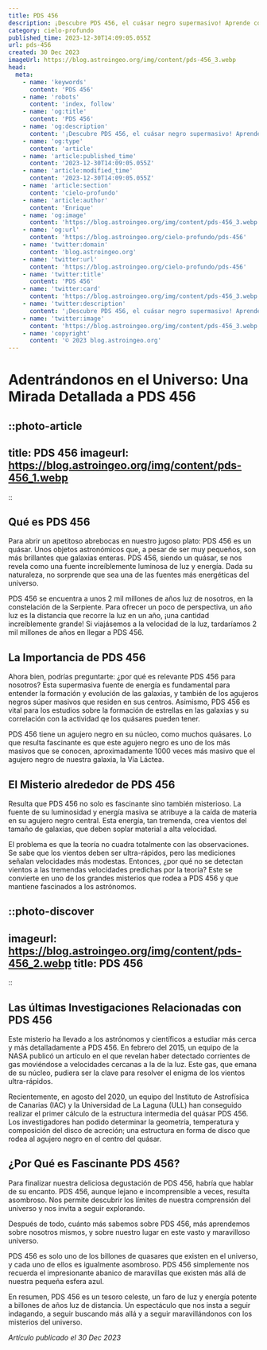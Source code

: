 ```yaml
---
title: PDS 456
description: ¡Descubre PDS 456, el cuásar negro supermasivo! Aprende cómo impacta en la astrofísica y mejora tu SEO con datos espaciales relevantes.
category: cielo-profundo
published_time: 2023-12-30T14:09:05.055Z
url: pds-456
created: 30 Dec 2023
imageUrl: https://blog.astroingeo.org/img/content/pds-456_3.webp
head:
  meta:
    - name: 'keywords'
      content: 'PDS 456'
    - name: 'robots'
      content: 'index, follow'
    - name: 'og:title'
      content: 'PDS 456'
    - name: 'og:description'
      content: '¡Descubre PDS 456, el cuásar negro supermasivo! Aprende cómo impacta en la astrofísica y mejora tu SEO con datos espaciales relevantes.'
    - name: 'og:type'
      content: 'article'
    - name: 'article:published_time'
      content: '2023-12-30T14:09:05.055Z'
    - name: 'article:modified_time'
      content: '2023-12-30T14:09:05.055Z'
    - name: 'article:section'
      content: 'cielo-profundo'
    - name: 'article:author'
      content: 'Enrique'
    - name: 'og:image'
      content: 'https://blog.astroingeo.org/img/content/pds-456_3.webp'
    - name: 'og:url'
      content: 'https://blog.astroingeo.org/cielo-profundo/pds-456'
    - name: 'twitter:domain'
      content: 'blog.astroingeo.org'
    - name: 'twitter:url'
      content: 'https://blog.astroingeo.org/cielo-profundo/pds-456'
    - name: 'twitter:title'
      content: 'PDS 456'
    - name: 'twitter:card'
      content: 'https://blog.astroingeo.org/img/content/pds-456_3.webp'
    - name: 'twitter:description'
      content: '¡Descubre PDS 456, el cuásar negro supermasivo! Aprende cómo impacta en la astrofísica y mejora tu SEO con datos espaciales relevantes.'
    - name: 'twitter:image'
      content: 'https://blog.astroingeo.org/img/content/pds-456_3.webp'
    - name: 'copyright'
      content: '© 2023 blog.astroingeo.org'
---
```

# **Adentrándonos en el Universo: Una Mirada Detallada a PDS 456** 

::photo-article
---
title: PDS 456
imageurl: https://blog.astroingeo.org/img/content/pds-456_1.webp
---
::

## **Qué es PDS 456**

Para abrir un apetitoso abrebocas en nuestro jugoso plato: PDS 456 es un quásar. Unos objetos astronómicos que, a pesar de ser muy pequeños, son más brillantes que galaxias enteras. PDS 456, siendo un quásar, se nos revela como una fuente increíblemente luminosa de luz y energía. Dada su naturaleza, no sorprende que sea una de las fuentes más energéticas del universo.

PDS 456 se encuentra a unos 2 mil millones de años luz de nosotros, en la constelación de la Serpiente. Para ofrecer un poco de perspectiva, un año luz es la distancia que recorre la luz en un año, ¡una cantidad increíblemente grande! Si viajásemos a la velocidad de la luz, tardaríamos 2 mil millones de años en llegar a PDS 456. 

## **La Importancia de PDS 456**

Ahora bien, podrías preguntarte: ¿por qué es relevante PDS 456 para nosotros? Esta supermasiva fuente de energía es fundamental para entender la formación y evolución de las galaxias, y también de los agujeros negros súper masivos que residen en sus centros. Asimismo, PDS 456 es vital para los estudios sobre la formación de estrellas en las galaxias y su correlación con la actividad qe los quásares pueden tener.

PDS 456 tiene un agujero negro en su núcleo, como muchos quásares. Lo que resulta fascinante es que este agujero negro es uno de los más masivos que se conocen, aproximadamente 1000 veces más masivo que el agujero negro de nuestra galaxia, la Vía Láctea. 

## **El Misterio alrededor de PDS 456**

Resulta que PDS 456 no solo es fascinante sino también misterioso. La fuente de su luminosidad y energía masiva se atribuye a la caída de materia en su agujero negro central. Esta energía, tan tremenda, crea vientos del tamaño de galaxias, que deben soplar material a alta velocidad.

El problema es que la teoría no cuadra totalmente con las observaciones. Se sabe que los vientos deben ser ultra-rápidos, pero las mediciones señalan velocidades más modestas. Entonces, ¿por qué no se detectan vientos a las tremendas velocidades predichas por la teoría? Este se convierte en uno de los grandes misterios que rodea a PDS 456 y que mantiene fascinados a los astrónomos. 


::photo-discover
---
imageurl: https://blog.astroingeo.org/img/content/pds-456_2.webp
title: PDS 456
---
::

## **Las últimas Investigaciones Relacionadas con PDS 456**

Este misterio ha llevado a los astrónomos y científicos a estudiar más cerca y más detalladamente a PDS 456. En febrero del 2015, un equipo de la NASA publicó un artículo en el que revelan haber detectado corrientes de gas moviéndose a velocidades cercanas a la de la luz. Este gas, que emana de su núcleo, pudiera ser la clave para resolver el enigma de los vientos ultra-rápidos.

Recientemente, en agosto del 2020, un equipo del Instituto de Astrofísica de Canarias (IAC) y la Universidad de La Laguna (ULL) han conseguido realizar el primer cálculo de la estructura intermedia del quásar PDS 456. Los investigadores han podido determinar la geometría, temperatura y composición del disco de acreción; una estructura en forma de disco que rodea al agujero negro en el centro del quásar.

## **¿Por Qué es Fascinante PDS 456?**

Para finalizar nuestra deliciosa degustación de PDS 456, habría que hablar de su encanto. PDS 456, aunque lejano e incomprensible a veces, resulta asombroso. Nos permite descubrir los límites de nuestra comprensión del universo y nos invita a seguir explorando. 

Después de todo, cuánto más sabemos sobre PDS 456, más aprendemos sobre nosotros mismos, y sobre nuestro lugar en este vasto y maravilloso universo.

PDS 456 es solo uno de los billones de quasares que existen en el universo, y cada uno de ellos es igualmente asombroso. PDS 456 simplemente nos recuerda el impresionante abanico de maravillas que existen más allá de nuestra pequeña esfera azul.

En resumen, PDS 456 es un tesoro celeste, un faro de luz y energía potente a billones de años luz de distancia. Un espectáculo que nos insta a seguir indagando, a seguir buscando más allá y a seguir maravillándonos con los misterios del universo.

_Artículo publicado el 30 Dec 2023_